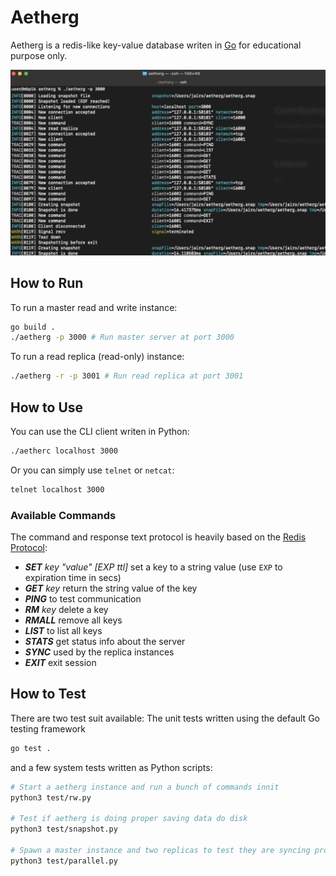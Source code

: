 # Aetherg

Aetherg is a redis-like key-value database writen in [Go](https://go.dev) for educational purpose only.

![Aetherg Running](images/terminal.png)

## How to Run

To run a master read and write instance:

```bash
go build .
./aetherg -p 3000 # Run master server at port 3000
```

To run a read replica (read-only) instance:

```bash
./aetherg -r -p 3001 # Run read replica at port 3001
```

## How to Use

You can use the CLI client writen in Python:

```bash
./aetherc localhost 3000
```

Or you can simply use `telnet` or `netcat`:

```bash
telnet localhost 3000
```

### Available Commands

The command and response text protocol is heavily based on the [Redis Protocol](https://redis.io/docs/reference/protocol-spec/):

* _**SET** key "value" [EXP ttl]_ set a key to a string value (use `EXP` to expiration time in secs)
* _**GET** key_ return the string value of the key
* _**PING**_ to test communication
* _**RM** key_ delete a key
* _**RMALL**_ remove all keys
* _**LIST**_ to list all keys
* _**STATS**_ get status info about the server
* _**SYNC**_ used by the replica instances
* _**EXIT**_ exit session

## How to Test

There are two test suit available: The unit tests written using the default Go testing framework

```bash
go test .
```

and a few system tests written as Python scripts:

```bash
# Start a aetherg instance and run a bunch of commands innit
python3 test/rw.py 

# Test if aetherg is doing proper saving data do disk
python3 test/snapshot.py

# Spawn a master instance and two replicas to test they are syncing properly
python3 test/parallel.py 
```
